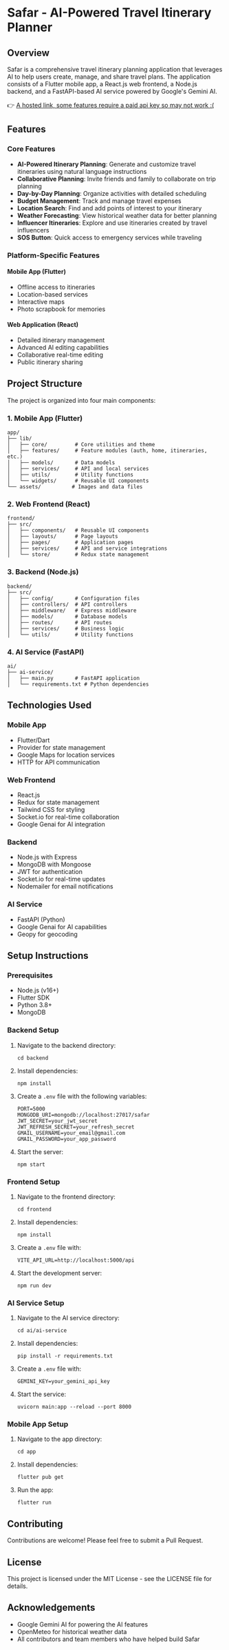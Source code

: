 # Safar - AI-Powered Travel Itinerary Planner

## Overview

Safar is a comprehensive travel itinerary planning application that leverages AI to help users create, manage, and share travel plans. The application consists of a Flutter mobile app, a React.js web frontend, a Node.js backend, and a FastAPI-based AI service powered by Google's Gemini AI.

👉 [A hosted link, some features require a paid api key so may not work :(](https://safar-swart.vercel.app/about)

## Features

### Core Features

- **AI-Powered Itinerary Planning**: Generate and customize travel itineraries using natural language instructions
- **Collaborative Planning**: Invite friends and family to collaborate on trip planning
- **Day-by-Day Planning**: Organize activities with detailed scheduling
- **Budget Management**: Track and manage travel expenses
- **Location Search**: Find and add points of interest to your itinerary
- **Weather Forecasting**: View historical weather data for better planning
- **Influencer Itineraries**: Explore and use itineraries created by travel influencers
- **SOS Button**: Quick access to emergency services while traveling

### Platform-Specific Features

#### Mobile App (Flutter)
- Offline access to itineraries
- Location-based services
- Interactive maps
- Photo scrapbook for memories

#### Web Application (React)
- Detailed itinerary management
- Advanced AI editing capabilities
- Collaborative real-time editing
- Public itinerary sharing

## Project Structure

The project is organized into four main components:

### 1. Mobile App (Flutter)
```
app/
├── lib/
│   ├── core/         # Core utilities and theme
│   ├── features/     # Feature modules (auth, home, itineraries, etc.)
│   ├── models/       # Data models
│   ├── services/     # API and local services
│   ├── utils/        # Utility functions
│   └── widgets/      # Reusable UI components
└── assets/          # Images and data files
```

### 2. Web Frontend (React)
```
frontend/
├── src/
│   ├── components/   # Reusable UI components
│   ├── layouts/      # Page layouts
│   ├── pages/        # Application pages
│   ├── services/     # API and service integrations
│   └── store/        # Redux state management
```

### 3. Backend (Node.js)
```
backend/
├── src/
│   ├── config/       # Configuration files
│   ├── controllers/  # API controllers
│   ├── middleware/   # Express middleware
│   ├── models/       # Database models
│   ├── routes/       # API routes
│   ├── services/     # Business logic
│   └── utils/        # Utility functions
```

### 4. AI Service (FastAPI)
```
ai/
├── ai-service/
│   ├── main.py       # FastAPI application
│   └── requirements.txt # Python dependencies
```

## Technologies Used

### Mobile App
- Flutter/Dart
- Provider for state management
- Google Maps for location services
- HTTP for API communication

### Web Frontend
- React.js
- Redux for state management
- Tailwind CSS for styling
- Socket.io for real-time collaboration
- Google Genai for AI integration

### Backend
- Node.js with Express
- MongoDB with Mongoose
- JWT for authentication
- Socket.io for real-time updates
- Nodemailer for email notifications

### AI Service
- FastAPI (Python)
- Google Genai for AI capabilities
- Geopy for geocoding

## Setup Instructions

### Prerequisites
- Node.js (v16+)
- Flutter SDK
- Python 3.8+
- MongoDB

### Backend Setup
1. Navigate to the backend directory:
   ```
   cd backend
   ```
2. Install dependencies:
   ```
   npm install
   ```
3. Create a `.env` file with the following variables:
   ```
   PORT=5000
   MONGODB_URI=mongodb://localhost:27017/safar
   JWT_SECRET=your_jwt_secret
   JWT_REFRESH_SECRET=your_refresh_secret
   GMAIL_USERNAME=your_email@gmail.com
   GMAIL_PASSWORD=your_app_password
   ```
4. Start the server:
   ```
   npm start
   ```

### Frontend Setup
1. Navigate to the frontend directory:
   ```
   cd frontend
   ```
2. Install dependencies:
   ```
   npm install
   ```
3. Create a `.env` file with:
   ```
   VITE_API_URL=http://localhost:5000/api
   ```
4. Start the development server:
   ```
   npm run dev
   ```

### AI Service Setup
1. Navigate to the AI service directory:
   ```
   cd ai/ai-service
   ```
2. Install dependencies:
   ```
   pip install -r requirements.txt
   ```
3. Create a `.env` file with:
   ```
   GEMINI_KEY=your_gemini_api_key
   ```
4. Start the service:
   ```
   uvicorn main:app --reload --port 8000
   ```

### Mobile App Setup
1. Navigate to the app directory:
   ```
   cd app
   ```
2. Install dependencies:
   ```
   flutter pub get
   ```
3. Run the app:
   ```
   flutter run
   ```

## Contributing

Contributions are welcome! Please feel free to submit a Pull Request.

## License

This project is licensed under the MIT License - see the LICENSE file for details.

## Acknowledgements

- Google Gemini AI for powering the AI features
- OpenMeteo for historical weather data
- All contributors and team members who have helped build Safar
